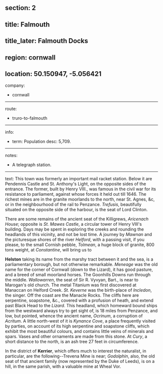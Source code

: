 section: 2
----
title: Falmouth
----
title_later: Falmouth Docks
----
region: cornwall
----
location: 50.150947, -5.056421
----
company:
- cornwall
----
route:
- truro-to-falmouth
----
info:
- term: Population
  desc: 5,709.
----
notes:
- A telegraph station.
----
text: This town was formerly an important mail racket station. Below it are Pendennis Castle and St. Anthony's Light, on the opposite sides of the entrance. The former, built by Henry VIII., was famous in the civil war for its resistance to parliament, against whose forces it held out till 1646. The richest mines are in the granite moorlands to the north, near St. Agnes, &c, or in the neighbourhood of the rail to Penzance. *Trefusis*, beautifully situated on the opposite side of the harbour, is the seat of Lord Clinton.

There are some remains of the ancient seat of the Killigrews, *Aricenach House*; opposite is *St. Mawes Castle*, a circular tower of Henry VIII's building. Days may be spent in exploring the creeks and rounding the headlands of this vicinity, and not be lost time. A journey by *Mawnan* and the picturesque shores of the river *Helford*, with a passing visit, if you please, to the small Cornish pebble, *Tolmean*, a huge block of granite, 800 tons weight, at *Constantine*, will bring us to

**Helston** taking its name from the marshy tract between it and the sea, is a parliamentary borough, but not otherwise remarkable. *Meneage* was the old name for the corner of Cornwall (down to the Lizard), it has good pasture, and a breed of small moorland horses. The Goonhills Downs run through the middle. *Wallowarren*, the seat of Sir R. Vyvyan, Bart., is near to Marogan's old church. The metal Titanium was first discovered at Manaccan on Helford Creek. *St. Keverne* was the birth-place of *Incledon*, the singer. Off the coast are the Manacle Rocks. The cliffs here are serpentine, soapstone, &c., covered with a profusion of heath, and extend past Black Head to the *Lizard*. This headland, which homeward bound ships from the westward always try to get sight of, is 18 miles from Penzance, and low, but pointed, whence the ancient name, *Ocrinum*, a corruption of *Acritum*. A little north-west of it is *Kynance Cove*, a place frequently visited by parties, on account of its high serpentine and soapstone cliffs, which exhibit the most beautiful colours, and contains little veins of minerals and spars. Vases and other ornaments are made from this stone. At *Cury*, a short distance to the north, is an ash tree 27 feet in circumference.

In the district of **Kerrier**, which offers much to interest the naturalist, in particular, are the following--Trevena Mine is near; *Godolphin*, also, the old seat of that ancient family (now represented by the Duke of Leeds), is on a hill, in the same parish, with a valuable mine at Wheal Vor.

